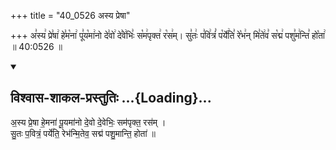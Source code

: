+++
title = "40_0526 अस्य प्रेषा"

+++
अ꣣स्य꣢ प्रे꣣षा꣢ हे꣣म꣡ना꣢ पू꣣य꣡मा꣢नो दे꣣वो꣢ दे꣣वे꣢भिः꣣ स꣡म꣢पृक्त꣢ र꣡स꣢म्। सु꣣तः꣢ प꣣वि꣢त्रं꣣ प꣡र्ये꣢ति꣣ रे꣡भ꣢न् मि꣣ते꣢व꣣ स꣡द्म꣢ पशु꣣म꣢न्ति꣣ हो꣡ता꣢ ॥ 40:0526 ॥

<div class="js_include" newlevelforh1="2" title="विश्वास-शाकल-प्रस्तुतिः" unfilled url="/vedAH_Rk/shAkalam/saMhitA/vishvAsa-prastutiH/09/097/01_asya_preShA.md">
<details open><summary><h2>विश्वास-शाकल-प्रस्तुतिः ...{Loading}...</h2></summary>


अ॒स्य प्रे॒षा हे॒मना॑ पू॒यमा॑नो दे॒वो दे॒वेभिः॒ सम॑पृक्त॒ रस॑म् ।  
सु॒तः प॒वित्रं॒ पर्ये॑ति॒ रेभ॑न्मि॒तेव॒ सद्म॑ पशु॒मान्ति॒ होता॑ ॥

</details>
</div>